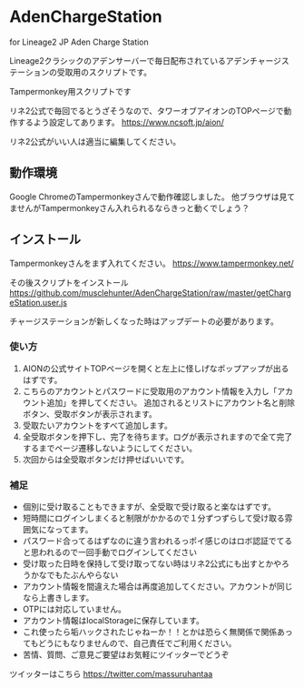 # AdenChargeStation
for Lineage2 JP Aden Charge Station

Lineage2クラシックのアデンサーバーで毎日配布されているアデンチャージステーションの受取用のスクリプトです。

Tampermonkey用スクリプトです

リネ2公式で毎回でるとうざそうなので、タワーオブアイオンのTOPページで動作するよう設定してあります。
https://www.ncsoft.jp/aion/

リネ2公式がいい人は適当に編集してください。

## 動作環境
Google ChromeのTampermonkeyさんで動作確認しました。
他ブラウザは見てませんがTampermonkeyさん入れられるならきっと動くでしょう？

## インストール
Tampermonkeyさんをまず入れてください。
https://www.tampermonkey.net/

その後スクリプトをインストール
https://github.com/musclehunter/AdenChargeStation/raw/master/getChargeStation.user.js

チャージステーションが新しくなった時はアップデートの必要があります。

### 使い方

1. AIONの公式サイトTOPページを開くと左上に怪しげなポップアップが出るはずです。
2. こちらのアカウントとパスワードに受取用のアカウント情報を入力し「アカウント追加」を押してください。
追加されるとリストにアカウント名と削除ボタン、受取ボタンが表示されます。
3. 受取たいアカウントをすべて追加します。
4. 全受取ボタンを押下し、完了を待ちます。ログが表示されますので全て完了するまでページ遷移しないようにしてください。
5. 次回からは全受取ボタンだけ押せばいいです。

### 補足

* 個別に受け取ることもできますが、全受取で受け取ると楽なはずです。
* 短時間にログインしまくると制限がかかるので１分ずつずらして受け取る雰囲気になってます。
* パスワード合ってるはずなのに違う言われるっポイ感じのはロボ認証でてると思われるので一回手動でログインしてください
* 受け取った日時を保持して受け取ってない時はリネ2公式にも出すとかやろうかなでもたぶんやらない
* アカウント情報を間違えた場合は再度追加してください。アカウントが同じなら上書きします。
* OTPには対応していません。
* アカウント情報はlocalStorageに保存しています。
* これ使ったら垢ハックされたじゃねーか！！とかは恐らく無関係で関係あってもどうにもなりませんので、自己責任でご利用ください。
* 苦情、質問、ご意見ご要望はお気軽にツイッターでどうぞ

ツイッターはこちら
https://twitter.com/massuruhantaa
